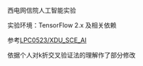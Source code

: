 西电网信院人工智能实验

实验环境：TensorFlow 2.x 及相关依赖

参考[LPC0523/XDU_SCE_AI](https://github.com/LPC0523/XDU_SCE_AI)

依据个人对k折交叉验证法的理解作了部分修改